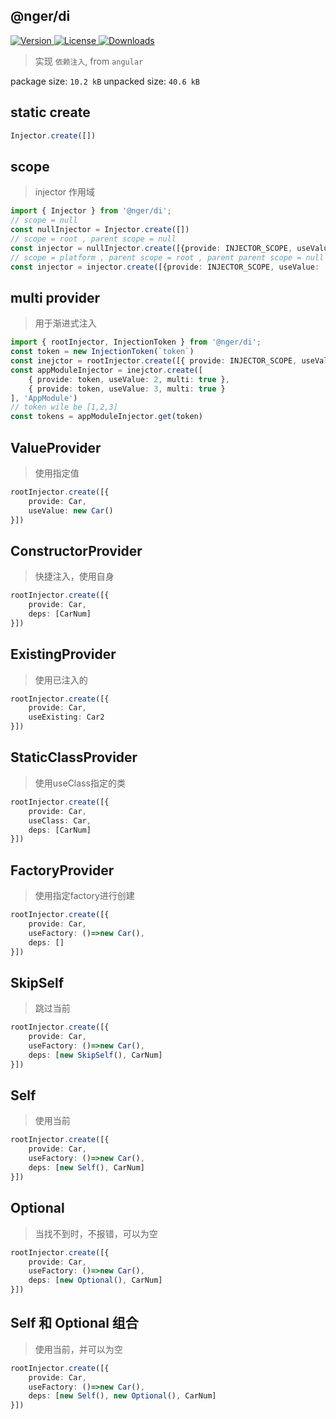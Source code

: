 ## @nger/di

<p>
    <a href="https://www.npmjs.com/package/@nger/cli">
        <img src="https://img.shields.io/npm/v/@nger/cli.svg" alt="Version">
    </a>
    <a href="https://www.npmjs.com/package/@nger/cli">
        <img src="https://img.shields.io/npm/l/@nger/cli.svg" alt="License">
    </a>
    <a href="https://npmcharts.com/compare/@nger/cli?minimal=true">
        <img src="https://img.shields.io/npm/dm/@nger/cli.svg" alt="Downloads">
    </a>
</p>

> 实现 `依赖注入`, from `angular`

package size:  `10.2 kB`
unpacked size: `40.6 kB`

## static create
```ts
Injector.create([])
```

## scope
> injector 作用域
```ts
import { Injector } from '@nger/di';
// scope = null
const nullInjector = Injector.create([])
// scope = root , parent scope = null
const injector = nullInjector.create([{provide: INJECTOR_SCOPE, useValue: 'root'}])
// scope = platform , parent scope = root , parent parent scope = null
const injector = injector.create([{provide: INJECTOR_SCOPE, useValue: 'platform'}])
```

## multi provider
> 用于渐进式注入

```ts
import { rootInjector, InjectionToken } from '@nger/di';
const token = new InjectionToken(`token`)
const inejctor = rootInjector.create([{ provide: INJECTOR_SCOPE, useValue: 'platform' }, { provide: token, useValue: 1, multi: true }])
const appModuleInjector = inejctor.create([
    { provide: token, useValue: 2, multi: true }, 
    { provide: token, useValue: 3, multi: true }
], 'AppModule')
// token wile be [1,2,3]
const tokens = appModuleInjector.get(token)
```

## ValueProvider
> 使用指定值

```ts
rootInjector.create([{
    provide: Car,
    useValue: new Car()
}])
```

## ConstructorProvider
> 快捷注入，使用自身

```ts
rootInjector.create([{
    provide: Car,
    deps: [CarNum]
}])
```

## ExistingProvider
> 使用已注入的
```ts
rootInjector.create([{
    provide: Car,
    useExisting: Car2
}])
```

## StaticClassProvider
> 使用useClass指定的类
```ts
rootInjector.create([{
    provide: Car,
    useClass: Car,
    deps: [CarNum]
}])
```

## FactoryProvider
> 使用指定factory进行创建

```ts
rootInjector.create([{
    provide: Car,
    useFactory: ()=>new Car(),
    deps: []
}])
```

## SkipSelf
> 跳过当前

```ts
rootInjector.create([{
    provide: Car,
    useFactory: ()=>new Car(),
    deps: [new SkipSelf(), CarNum]
}])
```
## Self
> 使用当前

```ts
rootInjector.create([{
    provide: Car,
    useFactory: ()=>new Car(),
    deps: [new Self(), CarNum]
}])
```

## Optional
> 当找不到时，不报错，可以为空

```ts
rootInjector.create([{
    provide: Car,
    useFactory: ()=>new Car(),
    deps: [new Optional(), CarNum]
}])
```

## Self 和 Optional 组合
> 使用当前，并可以为空
```ts
rootInjector.create([{
    provide: Car,
    useFactory: ()=>new Car(),
    deps: [new Self(), new Optional(), CarNum]
}])
```